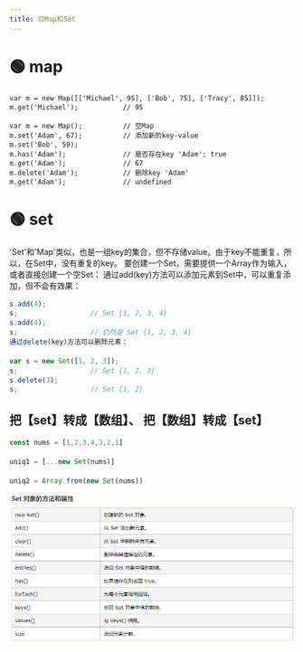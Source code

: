 ```yaml
---
title: 🟨Map和Set
---
```

# 🟢 map

```
var m = new Map([['Michael', 95], ['Bob', 75], ['Tracy', 85]]);
m.get('Michael');           // 95

var m = new Map();          // 空Map
m.set('Adam', 67);          // 添加新的key-value
m.set('Bob', 59);
m.has('Adam');              // 是否存在key 'Adam': true
m.get('Adam');              // 67
m.delete('Adam');           // 删除key 'Adam'
m.get('Adam');              // undefined
```

# 🟢 set

'Set'和'Map'类似，也是一组key的集合，但不存储value。由于key不能重复，所以，在Set中，没有重复的key。
要创建一个Set，需要提供一个Array作为输入，或者直接创建一个空Set：
通过add(key)方法可以添加元素到Set中，可以重复添加，但不会有效果：

```javascript
s.add(4);
s;                  // Set {1, 2, 3, 4}
s.add(4);
s;                  // 仍然是 Set {1, 2, 3, 4}
通过delete(key)方法可以删除元素：

var s = new Set([1, 2, 3]);
s;                  // Set {1, 2, 3}
s.delete(3);
s;                  // Set {1, 2}
```
## 把【set】转成【数组】、 把【数组】转成【set】
```javascript
const nums = [1,2,3,4,3,2,1]

uniq1 = [...new Set(nums)]

uniq2 = Array.from(new Set(nums))
```
![图 4](./img/f93c5f8eaaad2b401295b58e18b80f4f42cc4f6897c1fb644704a355fb58508f.png)  

